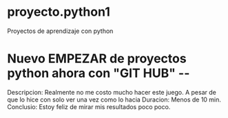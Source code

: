 # proyecto.python1
Proyectos de aprendizaje con python 

# Nuevo EMPEZAR de proyectos python ahora con "GIT HUB" -- 

Descripcion:
  Realmente no me costo mucho hacer este juego. 
    A pesar de que lo hice con solo ver una vez como lo hacia 
Duracion: 
    Menos de 10 min.
Conclusio: 
    Estoy feliz de mirar mis resultados poco poco. 
